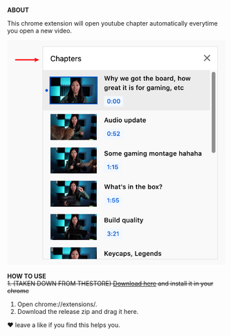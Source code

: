 **ABOUT**

This chrome extension will open youtube chapter automatically everytime you open a new video.

<img src="https://github.com/eret9616/show_youtube_chapter/blob/master/assets/chapter.png" alt="drawing" width="520"/>

**HOW TO USE**  
~~1. (TAKEN DOWN FROM THESTORE) [Download here](https://chrome.google.com/webstore/detail/show-youtube-chapter/jppdhhbhfplniidecbbiianinakbgeeb?hl=en&authuser=0) and install it in your chrome~~
1. Open chrome://extensions/.
2. Download the release zip and drag it here.


❤ leave a like if you find this helps you.

